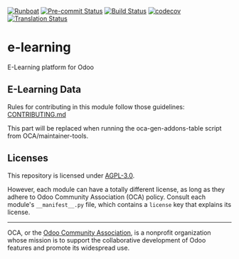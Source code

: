 
[![Runboat](https://img.shields.io/badge/runboat-Try%20me-875A7B.png)](https://runboat.odoo-community.org/builds?repo=OCA/e-learning&target_branch=17.0)
[![Pre-commit Status](https://github.com/OCA/e-learning/actions/workflows/pre-commit.yml/badge.svg?branch=17.0)](https://github.com/OCA/e-learning/actions/workflows/pre-commit.yml?query=branch%3A17.0)
[![Build Status](https://github.com/OCA/e-learning/actions/workflows/test.yml/badge.svg?branch=17.0)](https://github.com/OCA/e-learning/actions/workflows/test.yml?query=branch%3A17.0)
[![codecov](https://codecov.io/gh/OCA/e-learning/branch/17.0/graph/badge.svg)](https://codecov.io/gh/OCA/e-learning)
[![Translation Status](https://translation.odoo-community.org/widgets/e-learning-17-0/-/svg-badge.svg)](https://translation.odoo-community.org/engage/e-learning-17-0/?utm_source=widget)

<!-- /!\ do not modify above this line -->

# e-learning

E-Learning platform for Odoo

## E-Learning Data
Rules for contributing in this module follow those guidelines: [CONTRIBUTING.md](elearning_data/readme/CONTRIBUTING.md)
<!-- /!\ do not modify below this line -->

<!-- prettier-ignore-start -->

[//]: # (addons)

This part will be replaced when running the oca-gen-addons-table script from OCA/maintainer-tools.

[//]: # (end addons)

<!-- prettier-ignore-end -->

## Licenses

This repository is licensed under [AGPL-3.0](LICENSE).

However, each module can have a totally different license, as long as they adhere to Odoo Community Association (OCA)
policy. Consult each module's `__manifest__.py` file, which contains a `license` key
that explains its license.

----
OCA, or the [Odoo Community Association](http://odoo-community.org/), is a nonprofit
organization whose mission is to support the collaborative development of Odoo features
and promote its widespread use.
